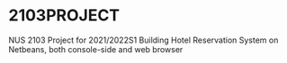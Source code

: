 # 2103PROJECT
NUS 2103 Project for 2021/2022S1 
Building Hotel Reservation System on Netbeans, both console-side and web browser
